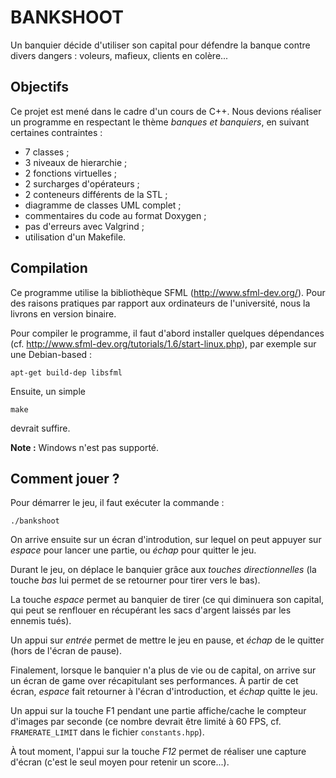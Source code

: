 BANKSHOOT
=========

Un banquier décide d'utiliser son capital pour défendre la
banque contre divers dangers : voleurs, mafieux, clients en colère...

Objectifs
---------

Ce projet est mené dans le cadre d'un cours de C++. Nous devions réaliser
un programme en respectant le thème *banques et banquiers*, en suivant certaines contraintes :

* 7 classes ;
* 3 niveaux de hierarchie ;
* 2 fonctions virtuelles ;
* 2 surcharges d'opérateurs ;
* 2 conteneurs différents de la STL ;
* diagramme de classes UML complet ;
* commentaires du code au format Doxygen ;
* pas d'erreurs avec Valgrind ;
* utilisation d'un Makefile.

Compilation
-----------

Ce programme utilise la bibliothèque SFML (http://www.sfml-dev.org/).
Pour des raisons pratiques par rapport aux ordinateurs de l'université, nous la livrons en version binaire.

Pour compiler le programme, il faut d'abord installer quelques dépendances
(cf. http://www.sfml-dev.org/tutorials/1.6/start-linux.php), par exemple sur une Debian-based :

```
apt-get build-dep libsfml
```

Ensuite, un simple

```
make
```

devrait suffire.

**Note :** Windows n'est pas supporté.

Comment jouer ?
---------------

Pour démarrer le jeu, il faut exécuter la commande :

```
./bankshoot
```

On arrive ensuite sur un écran d'introdution, sur lequel on peut appuyer
sur *espace* pour lancer une partie, ou *échap* pour quitter le jeu.

Durant le jeu, on déplace le banquier grâce aux *touches directionnelles*
(la touche *bas* lui permet de se retourner pour tirer vers le bas).

La touche *espace* permet au banquier de tirer (ce qui diminuera son capital,
qui peut se renflouer en récupérant les sacs d'argent laissés par les ennemis tués).

Un appui sur *entrée* permet de mettre le jeu en pause, et *échap* de le quitter
(hors de l'écran de pause).

Finalement, lorsque le banquier n'a plus de vie ou de capital, on arrive sur
un écran de game over récapitulant ses performances. À partir de cet écran,
*espace* fait retourner à l'écran d'introduction, et *échap* quitte le jeu.

Un appui sur la touche F1 pendant une partie affiche/cache le compteur d'images
par seconde (ce nombre devrait être limité à 60 FPS, cf. `FRAMERATE_LIMIT` dans le fichier `constants.hpp`).

À tout moment, l'appui sur la touche *F12* permet de réaliser une capture d'écran (c'est le seul moyen pour retenir un score...).
